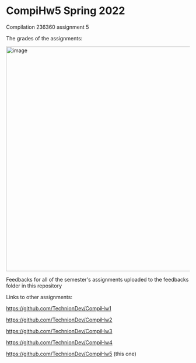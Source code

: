 # CompiHw5 Spring 2022
Compilation 236360 assignment 5

The grades of the assignments:

<img width="614" alt="image" src="https://user-images.githubusercontent.com/7829415/178730944-893139b9-5cab-45c8-8b12-8597289c7fb5.png">

Feedbacks for all of the semester's assignments uploaded to the feedbacks folder in this repository

Links to other assignments:

https://github.com/TechnionDev/CompiHw1

https://github.com/TechnionDev/CompiHw2

https://github.com/TechnionDev/CompiHw3

https://github.com/TechnionDev/CompiHw4

https://github.com/TechnionDev/CompiHw5 (this one)
